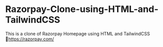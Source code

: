 # Razorpay-Clone-using-HTML-and-TailwindCSS
This is a clone of Razorpay Homepage using HTML and TailwindCSS
🔗https://razorpay.com/
